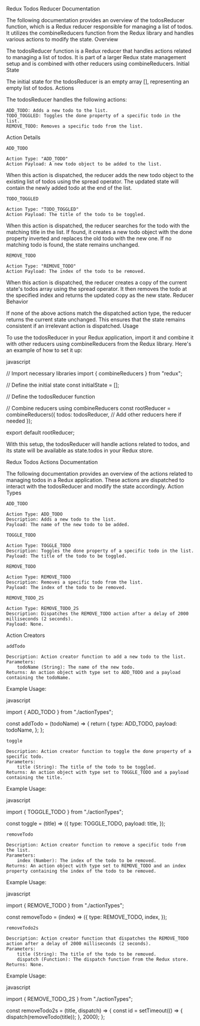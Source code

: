 Redux Todos Reducer Documentation

The following documentation provides an overview of the todosReducer function, which is a Redux reducer responsible for managing a list of todos. It utilizes the combineReducers function from the Redux library and handles various actions to modify the state.
Overview

The todosReducer function is a Redux reducer that handles actions related to managing a list of todos. It is part of a larger Redux state management setup and is combined with other reducers using combineReducers.
Initial State

The initial state for the todosReducer is an empty array [], representing an empty list of todos.
Actions

The todosReducer handles the following actions:

    ADD_TODO: Adds a new todo to the list.
    TODO_TOGGLED: Toggles the done property of a specific todo in the list.
    REMOVE_TODO: Removes a specific todo from the list.

Action Details

    ADD_TODO

    Action Type: "ADD_TODO"
    Action Payload: A new todo object to be added to the list.

When this action is dispatched, the reducer adds the new todo object to the existing list of todos using the spread operator. The updated state will contain the newly added todo at the end of the list.

    TODO_TOGGLED

    Action Type: "TODO_TOGGLED"
    Action Payload: The title of the todo to be toggled.

When this action is dispatched, the reducer searches for the todo with the matching title in the list. If found, it creates a new todo object with the done property inverted and replaces the old todo with the new one. If no matching todo is found, the state remains unchanged.

    REMOVE_TODO

    Action Type: "REMOVE_TODO"
    Action Payload: The index of the todo to be removed.

When this action is dispatched, the reducer creates a copy of the current state's todos array using the spread operator. It then removes the todo at the specified index and returns the updated copy as the new state.
Reducer Behavior

If none of the above actions match the dispatched action type, the reducer returns the current state unchanged. This ensures that the state remains consistent if an irrelevant action is dispatched.
Usage

To use the todosReducer in your Redux application, import it and combine it with other reducers using combineReducers from the Redux library. Here's an example of how to set it up:

javascript

// Import necessary libraries
import { combineReducers } from "redux";

// Define the initial state
const initialState = [];

// Define the todosReducer function

// Combine reducers using combineReducers
const rootReducer = combineReducers({
  todos: todosReducer,
  // Add other reducers here if needed
});

export default rootReducer;

With this setup, the todosReducer will handle actions related to todos, and its state will be available as state.todos in your Redux store.

Redux Todos Actions Documentation

The following documentation provides an overview of the actions related to managing todos in a Redux application. These actions are dispatched to interact with the todosReducer and modify the state accordingly.
Action Types

    ADD_TODO

    Action Type: ADD_TODO
    Description: Adds a new todo to the list.
    Payload: The name of the new todo to be added.

    TOGGLE_TODO

    Action Type: TOGGLE_TODO
    Description: Toggles the done property of a specific todo in the list.
    Payload: The title of the todo to be toggled.

    REMOVE_TODO

    Action Type: REMOVE_TODO
    Description: Removes a specific todo from the list.
    Payload: The index of the todo to be removed.

    REMOVE_TODO_2S

    Action Type: REMOVE_TODO_2S
    Description: Dispatches the REMOVE_TODO action after a delay of 2000 milliseconds (2 seconds).
    Payload: None.

Action Creators

    addTodo

    Description: Action creator function to add a new todo to the list.
    Parameters:
        todoName (String): The name of the new todo.
    Returns: An action object with type set to ADD_TODO and a payload containing the todoName.

Example Usage:

javascript

import { ADD_TODO } from "./actionTypes";

const addTodo = (todoName) => {
  return {
    type: ADD_TODO,
    payload: todoName,
  };
};

    toggle

    Description: Action creator function to toggle the done property of a specific todo.
    Parameters:
        title (String): The title of the todo to be toggled.
    Returns: An action object with type set to TOGGLE_TODO and a payload containing the title.

Example Usage:

javascript

import { TOGGLE_TODO } from "./actionTypes";

const toggle = (title) => ({
  type: TOGGLE_TODO,
  payload: title,
});

    removeTodo

    Description: Action creator function to remove a specific todo from the list.
    Parameters:
        index (Number): The index of the todo to be removed.
    Returns: An action object with type set to REMOVE_TODO and an index property containing the index of the todo to be removed.

Example Usage:

javascript

import { REMOVE_TODO } from "./actionTypes";

const removeTodo = (index) => ({
  type: REMOVE_TODO,
  index,
});

    removeTodo2s

    Description: Action creator function that dispatches the REMOVE_TODO action after a delay of 2000 milliseconds (2 seconds).
    Parameters:
        title (String): The title of the todo to be removed.
        dispatch (Function): The dispatch function from the Redux store.
    Returns: None.

Example Usage:

javascript

import { REMOVE_TODO_2S } from "./actionTypes";

const removeTodo2s = (title, dispatch) => {
  const id = setTimeout(() => {
    dispatch(removeTodo(title));
  }, 2000);
};
